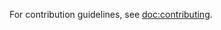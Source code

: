 For contribution guidelines, see [doc:contributing].

[doc:contributing]: https://docs.contiki-ng.org/en/develop/doc/project/Contributing.html
